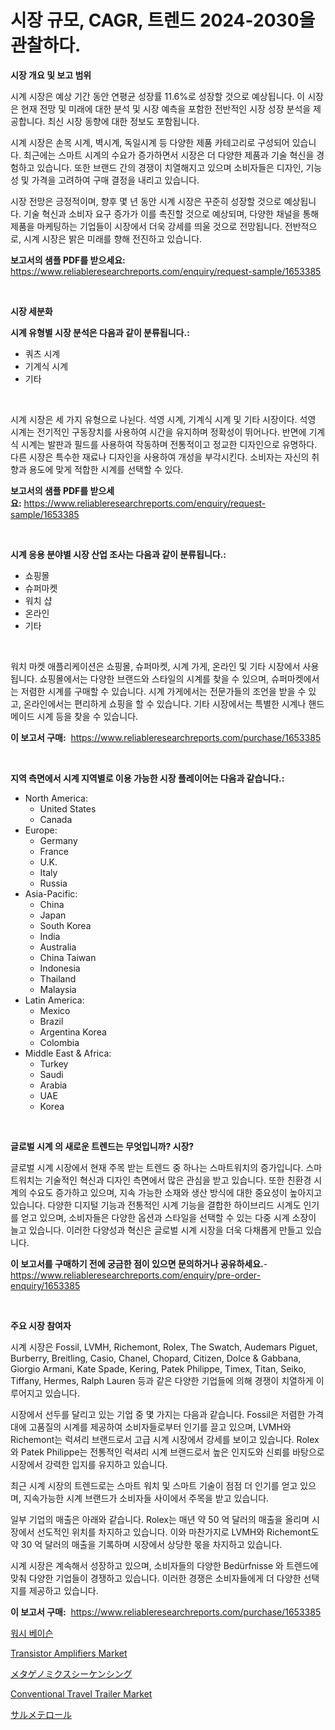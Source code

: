<p><h1>시장 규모, CAGR, 트렌드 2024-2030을 관찰하다.</h1></p><p><strong>시장 개요 및 보고 범위</strong></p>
<p><p>시계 시장은 예상 기간 동안 연평균 성장률 11.6%로 성장할 것으로 예상됩니다. 이 시장은 현재 전망 및 미래에 대한 분석 및 시장 예측을 포함한 전반적인 시장 성장 분석을 제공합니다. 최신 시장 동향에 대한 정보도 포함됩니다. </p><p>시계 시장은 손목 시계, 벽시계, 독일시계 등 다양한 제품 카테고리로 구성되어 있습니다. 최근에는 스마트 시계의 수요가 증가하면서 시장은 더 다양한 제품과 기술 혁신을 경험하고 있습니다. 또한 브랜드 간의 경쟁이 치열해지고 있으며 소비자들은 디자인, 기능성 및 가격을 고려하여 구매 결정을 내리고 있습니다. </p><p>시장 전망은 긍정적이며, 향후 몇 년 동안 시계 시장은 꾸준히 성장할 것으로 예상됩니다. 기술 혁신과 소비자 요구 증가가 이를 촉진할 것으로 예상되며, 다양한 채널을 통해 제품을 마케팅하는 기업들이 시장에서 더욱 강세를 띄울 것으로 전망됩니다. 전반적으로, 시계 시장은 밝은 미래를 향해 전진하고 있습니다.</p></p>
<p><strong>보고서의 샘플 PDF를 받으세요:</strong> <a href="https://www.reliableresearchreports.com/enquiry/request-sample/1653385">https://www.reliableresearchreports.com/enquiry/request-sample/1653385</a></p>
<p>&nbsp;</p>
<p><strong>시장 세분화</strong></p>
<p><strong>시계 유형별 시장 분석은 다음과 같이 분류됩니다.:</strong></p>
<p><ul><li>쿼츠 시계</li><li>기계식 시계</li><li>기타</li></ul></p>
<p>&nbsp;</p>
<p><p>시계 시장은 세 가지 유형으로 나뉜다. 석영 시계, 기계식 시계 및 기타 시장이다. 석영 시계는 전기적인 구동장치를 사용하여 시간을 유지하며 정확성이 뛰어나다. 반면에 기계식 시계는 발판과 필드를 사용하여 작동하며 전통적이고 정교한 디자인으로 유명하다. 다른 시장은 특수한 재료나 디자인을 사용하여 개성을 부각시킨다. 소비자는 자신의 취향과 용도에 맞게 적합한 시계를 선택할 수 있다.</p></p>
<p><strong>보고서의 샘플 PDF를 받으세요:</strong>&nbsp;<a href="https://www.reliableresearchreports.com/enquiry/request-sample/1653385">https://www.reliableresearchreports.com/enquiry/request-sample/1653385</a></p>
<p>&nbsp;</p>
<p><strong> 시계 응용 분야별 시장 산업 조사는 다음과 같이 분류됩니다.:</strong></p>
<p><ul><li>쇼핑몰</li><li>슈퍼마켓</li><li>워치 샵</li><li>온라인</li><li>기타</li></ul></p>
<p>&nbsp;</p>
<p><p>워치 마켓 애플리케이션은 쇼핑몰, 슈퍼마켓, 시계 가게, 온라인 및 기타 시장에서 사용됩니다. 쇼핑몰에서는 다양한 브랜드와 스타일의 시계를 찾을 수 있으며, 슈퍼마켓에서는 저렴한 시계를 구매할 수 있습니다. 시계 가게에서는 전문가들의 조언을 받을 수 있고, 온라인에서는 편리하게 쇼핑을 할 수 있습니다. 기타 시장에서는 특별한 시계나 핸드메이드 시계 등을 찾을 수 있습니다.</p></p>
<p><strong>이 보고서 구매:</strong>&nbsp; <a href="https://www.reliableresearchreports.com/purchase/1653385">https://www.reliableresearchreports.com/purchase/1653385</a></p>
<p>&nbsp;</p>
<p><strong>지역 측면에서 시계 지역별로 이용 가능한 시장 플레이어는 다음과 같습니다.:</strong></p>
<p><ul>
    <li>
        North America:
        <ul>
            <li>United States</li>
            <li>Canada</li>
        </ul>
    </li>
    <li>
        Europe:
        <ul>
            <li>Germany</li>
            <li>France</li>
            <li>U.K.</li>
            <li>Italy</li>
            <li>Russia</li>
        </ul>
    </li>
    <li>
        Asia-Pacific:
        <ul>
            <li>China</li>
            <li>Japan</li>
            <li>South Korea</li>
            <li>India</li>
            <li>Australia</li>
            <li>China Taiwan</li>
            <li>Indonesia</li>
            <li>Thailand</li>
            <li>Malaysia</li>
        </ul>
    </li>
    <li>
        Latin America:
        <ul>
            <li>Mexico</li>
            <li>Brazil</li>
            <li>Argentina Korea</li>
            <li>Colombia</li>
        </ul>
    </li>
    <li>
        Middle East & Africa:
        <ul>
            <li>Turkey</li>
            <li>Saudi</li>
            <li>Arabia</li>
            <li>UAE</li>
            <li>Korea</li>
        </ul>
    </li>
    </ul></p>
<p>&nbsp;</p>
<p><strong>글로벌 시계 의 새로운 트렌드는 무엇입니까? 시장?</strong></p>
<p><p>글로벌 시계 시장에서 현재 주목 받는 트렌드 중 하나는 스마트워치의 증가입니다. 스마트워치는 기술적인 혁신과 디자인 측면에서 많은 관심을 받고 있습니다. 또한 친환경 시계의 수요도 증가하고 있으며, 지속 가능한 소재와 생산 방식에 대한 중요성이 높아지고 있습니다. 다양한 디지털 기능과 전통적인 시계 기능을 결합한 하이브리드 시계도 인기를 얻고 있으며, 소비자들은 다양한 옵션과 스타일을 선택할 수 있는 다중 시계 소장이 늘고 있습니다. 이러한 다양성과 혁신은 글로벌 시계 시장을 더욱 다채롭게 만들고 있습니다.</p></p>
<p><strong>이 보고서를 구매하기 전에 궁금한 점이 있으면 문의하거나 공유하세요.</strong>- <a href="https://www.reliableresearchreports.com/enquiry/pre-order-enquiry/1653385">https://www.reliableresearchreports.com/enquiry/pre-order-enquiry/1653385</a></p>
<p>&nbsp;</p>
<p><strong>주요 시장 참여자</strong></p>
<p><p>시계 시장은 Fossil, LVMH, Richemont, Rolex, The Swatch, Audemars Piguet, Burberry, Breitling, Casio, Chanel, Chopard, Citizen, Dolce & Gabbana, Giorgio Armani, Kate Spade, Kering, Patek Philippe, Timex, Titan, Seiko, Tiffany, Hermes, Ralph Lauren 등과 같은 다양한 기업들에 의해 경쟁이 치열하게 이루어지고 있습니다.</p><p>시장에서 선두를 달리고 있는 기업 중 몇 가지는 다음과 같습니다. Fossil은 저렴한 가격대에 고품질의 시계를 제공하여 소비자들로부터 인기를 끌고 있으며, LVMH와 Richemont는 럭셔리 브랜드로서 고급 시계 시장에서 강세를 보이고 있습니다. Rolex와 Patek Philippe는 전통적인 럭셔리 시계 브랜드로서 높은 인지도와 신뢰를 바탕으로 시장에서 강력한 입지를 유지하고 있습니다.</p><p>최근 시계 시장의 트렌드로는 스마트 워치 및 스마트 기술이 점점 더 인기를 얻고 있으며, 지속가능한 시계 브랜드가 소비자들 사이에서 주목을 받고 있습니다.</p><p>일부 기업의 매출은 아래와 같습니다. Rolex는 매년 약 50 억 달러의 매출을 올리며 시장에서 선도적인 위치를 차지하고 있습니다. 이와 마찬가지로 LVMH와 Richemont도 약 30 억 달러의 매출을 기록하며 시장에서 상당한 몫을 차지하고 있습니다.</p><p>시계 시장은 계속해서 성장하고 있으며, 소비자들의 다양한 Bedürfnisse 와 트렌드에 맞춰 다양한 기업들이 경쟁하고 있습니다. 이러한 경쟁은 소비자들에게 더 다양한 선택지를 제공하고 있습니다.</p></p>
<p><strong>이 보고서 구매:</strong>&nbsp;&nbsp;<a href="https://www.reliableresearchreports.com/purchase/1653385">https://www.reliableresearchreports.com/purchase/1653385</a></p>
<p><p><a href="https://github.com/vs10l4sfg5c/Market-Research-Report-List-1/blob/main/107213310796.md">워시 베이슨</a></p><p><a href="https://github.com/Krish2023na/Market-Research-Report-List-3/blob/main/transistor-amplifiers-market.md">Transistor Amplifiers Market</a></p><p><a href="https://github.com/LeanneBruen2023/Market-Research-Report-List-1/blob/main/330033411683.md">メタゲノミクスシーケンシング</a></p><p><a href="https://issuu.com/reportprime-2/docs/conventional-travel-trailer-market-size-2030.pptx">Conventional Travel Trailer Market</a></p><p><a href="https://github.com/cnnriuez22368/Market-Research-Report-List-1/blob/main/706755311682.md">サルメテロール</a></p></p>
